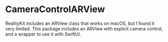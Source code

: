 # CameraControlARView

RealityKit includes an ARView class that works on macOS, but I found it very limited.
This package includes an ARView with explicit camera control, and a wrapper to use it with SwiftUI.
